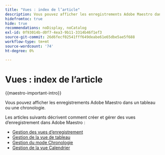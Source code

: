 ```yaml
---
title: "Vues : index de l’article"
description: Vous pouvez afficher les enregistrements Adobe Maestro dans un tableau ou une chronologie. Les articles suivants décrivent comment créer et gérer des vues d’enregistrement Adobe Maestro.
hidefromtoc: true
hide: true
recommendations: noDisplay, noCatalog
exl-id: 0f93014b-d0f7-4ea3-9b11-3314b46f1ef3
source-git-commit: 26d6fecf02541fff649deabe61e65dbe5ae5f688
workflow-type: tm+mt
source-wordcount: '74'
ht-degree: 0%

---
```


<!--
---
title: Views overview
description: The following articles describe how you can create and manage Adobe Maestro record views.
hidefromtoc: yes
author: Alina
feature: Work Management
role: User
hide: yes
---
-->

<!--udpate the metadata with real information when making this available in TOC and in the left nav-->

# Vues : index de l’article

{{maestro-important-intro}}

Vous pouvez afficher les enregistrements Adobe Maestro dans un tableau ou une chronologie.

Les articles suivants décrivent comment créer et gérer des vues d’enregistrement dans Adobe Maestro :

* [Gestion des vues d’enregistrement](../views/manage-record-views.md)
* [Gestion de la vue de tableau](../views/manage-the-table-view.md)
* [Gestion du mode Chronologie](../views/manage-the-timeline-view.md)
* [Gestion de la vue Calendrier](/help/quicksilver/maestro/views/manage-the-calendar-view.md)
